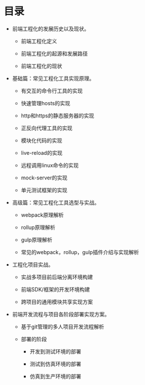 # 目录

* 前端工程化的发展历史以及现状。

  * 前端工程化定义

  * 前端工程化的起源和发展路径

  * 前端工程化的现状

* 基础篇：常见工程化工具实现原理。

  * 有交互的命令行工具的实现

  * 快速管理hosts的实现

  * http和https的静态服务器的实现

  * 正反向代理工具的实现

  * 模块化代码的实现

  * live-reload的实现

  * 远程调用linux命令的实现

  * mock-server的实现

  * 单元测试框架的实现

* 高级篇：常见工程化工具选型与实战。

  * webpack原理解析

  * rollup原理解析

  * gulp原理解析

  * 常见的webpack，rollup，gulp插件介绍与实现解析

* 工程化项目实战。

  * 实战多项目前后端分离环境构建

  * 前端SDK/框架的开发环境构建

  * 跨项目的通用模块共享实现方案

* 前端开发流程与项目各阶段部署实现方案。

  * 基于git管理的多人项目开发流程解析

  * 部署的阶段

    * 开发到测试环境的部署

    * 测试到仿真环境的部署

    * 仿真到生产环境的部署



